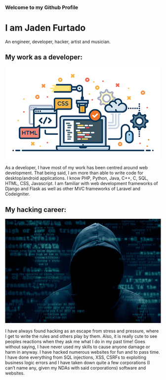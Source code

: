 ### Welcome to my Github Profile

# I am Jaden Furtado

An engineer, developer, hacker, artist and musician.

## My work as a developer:
![Alt text](/a.jpg?raw=true)

As a developer, I have most of my work has been centred around web development. That being said, I am more than able to write code for desktop/android applications. I know PHP, Python, Java, C++, C, SQL, HTML, CSS, Javascript. I am familiar with web development frameworks of Django and Flask as well as other MVC frameworks of Laravel and Codeigniter. 

## My hacking career:
![Alt text](/istockphoto-502860430-612x612.jpg?raw=true)

I have always found hacking as an escape from stress and pressure, where I get to write the rules and others play by them. Also, it is really cute to see peoples reactions when they ask me what I do in my past time! Goes without saying, I have never used my skills to cause anyone damage or harm in anyway. I have hacked numerous websites for fun and to pass time. I have done everything from SQL injections, XSS, CSRFs to exploiting business logic errors and I have taken down quite a few corporations (I can’t name any, given my NDAs with said corporations) software and websites.
